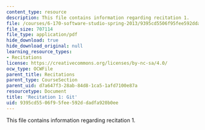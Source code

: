 ```yaml
---
content_type: resource
description: This file contains information regarding recitation 1.
file: /courses/6-170-software-studio-spring-2013/9395cd5506f95fee592ddadfa920b0ee_MIT6_170S13_rec1-Git.pdf
file_size: 707114
file_type: application/pdf
hide_download: true
hide_download_original: null
learning_resource_types:
- Recitations
license: https://creativecommons.org/licenses/by-nc-sa/4.0/
ocw_type: OCWFile
parent_title: Recitations
parent_type: CourseSection
parent_uid: d7a647f3-28ab-84d8-1ca5-1afd7100e87a
resourcetype: Document
title: 'Recitation 1: Git'
uid: 9395cd55-06f9-5fee-592d-dadfa920b0ee
---
```

This file contains information regarding recitation 1.
